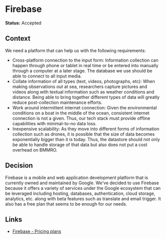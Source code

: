 # Firebase

**Status:** Accepted

## Context

We need a platform that can help us with the following requirements:

- Cross-platform connection to the input form: Information collection can happen through phone or tablet in real time or be entered into manually through a computer at a later stage. The database we use should be able to connect to all input media.
- Collate information of all types (text, videos, photographs, etc): When making observations out at sea, researchers capture pictures and videos along with textual information such as weather conditions and distance. Being able to bring together different types of data will greatly reduce post-collection maintenance efforts.
- Work around intermittent internet connection: Given the environmental conditions on a boat in the middle of the ocean, consistent internet connection is not a given. Thus, our tech stack must provide offline capabilities with minimal-to-no data loss.
- Inexpensive scalability: As they move into different forms of information collection such as drones, it is possible that the size of data becomes exponentially bigger than it is today. Thus, the datastore should not only be able to handle storage of that data but also does not put a cost overhead on BMMRO.

## Decision

Firebase is a mobile and web application development platform that is currently owned and maintained by Google.
We've decided to use Firebase because it offers a variety of services under the Google ecosystem that can be leveraged including hosting, databases, authentication, cloud storage, analytics, etc. along with beta features such as translate and email trigger. It also has a free plan that seems to be enough for our needs.

## Links

- [Firebase - Pricing plans](https://firebase.google.com/pricing)
